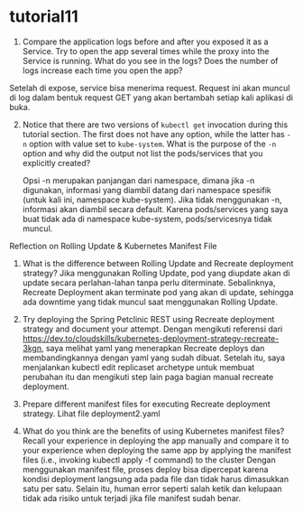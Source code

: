 # tutorial11
1.  Compare the application logs before and after you exposed it as a Service. Try to open the app several times while the proxy into the Service is running. What do you see in the logs? Does the number of logs increase each time you open the app?
   
   Setelah di expose, service bisa menerima request. Request ini akan muncul di log dalam bentuk request GET yang akan bertambah setiap kali aplikasi di buka.
   
2. Notice that there are two versions of `kubectl get` invocation during this tutorial section. The first does not have any option, while the latter has `-n` option with value set to `kube-system`. What is the purpose of the `-n` option and why did the output not list the pods/services that you explicitly created?

   Opsi -n merupakan panjangan dari namespace, dimana jika -n digunakan, informasi yang diambil datang dari namespace spesifik (untuk kali ini, namespace kube-system). Jika tidak menggunakan -n, informasi akan diambil secara default. Karena pods/services yang saya buat tidak ada di namespace kube-system, pods/servicesnya tidak muncul.

Reflection on Rolling Update & Kubernetes Manifest File
1. What is the difference between Rolling Update and Recreate deployment strategy?
Jika menggunakan Rolling Update, pod yang diupdate akan di update secara perlahan-lahan tanpa perlu diterminate. Sebalinknya, Recreate Deployment akan terminate pod yang akan di update, sehingga ada downtime yang tidak muncul saat menggunakan Rolling Update. 

2. Try deploying the Spring Petclinic REST using Recreate deployment strategy and document your attempt.
Dengan mengikuti referensi dari https://dev.to/cloudskills/kubernetes-deployment-strategy-recreate-3kgn, saya melihat yaml yang menerapkan Recreate deploys dan membandingkannya dengan yaml yang sudah dibuat. Setelah itu, saya menjalankan kubectl edit replicaset archetype untuk membuat perubahan itu dan mengikuti step lain paga bagian manual recreate deployment.

3. Prepare different manifest files for executing Recreate deployment strategy.
Lihat file deployment2.yaml

4. What do you think are the benefits of using Kubernetes manifest files? Recall your experience in deploying the app manually and compare it to your experience when deploying the same app by applying the manifest files (i.e., invoking kubectl apply -f command) to the cluster
Dengan menggunakan manifest file, proses deploy bisa dipercepat karena kondisi deployment langsung ada pada file dan tidak harus dimasukkan satu per satu. Selain itu, human error seperti salah ketik dan kelupaan tidak ada risiko untuk terjadi jika file manifest sudah benar.
